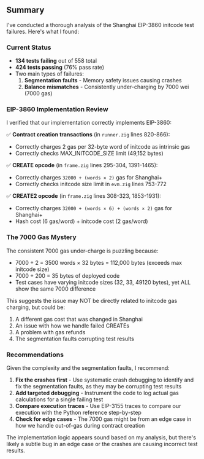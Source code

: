 ## Summary

I've conducted a thorough analysis of the Shanghai EIP-3860 initcode test failures. Here's what I found:

### Current Status
- **134 tests failing** out of 558 total
- **424 tests passing** (76% pass rate)
- Two main types of failures:
  1. **Segmentation faults** - Memory safety issues causing crashes
  2. **Balance mismatches** - Consistently under-charging by 7000 wei (7000 gas)

### EIP-3860 Implementation Review

I verified that our implementation correctly implements EIP-3860:

✅ **Contract creation transactions** (in `runner.zig` lines 820-866):
- Correctly charges 2 gas per 32-byte word of initcode as intrinsic gas
- Correctly checks MAX_INITCODE_SIZE limit (49,152 bytes)

✅ **CREATE opcode** (in `frame.zig` lines 295-304, 1391-1465):
- Correctly charges `32000 + (words × 2)` gas for Shanghai+
- Correctly checks initcode size limit in `evm.zig` lines 753-772

✅ **CREATE2 opcode** (in `frame.zig` lines 308-323, 1853-1931):
- Correctly charges `32000 + (words × 6) + (words × 2)` gas for Shanghai+  
- Hash cost (6 gas/word) + initcode cost (2 gas/word)

### The 7000 Gas Mystery

The consistent 7000 gas under-charge is puzzling because:
- 7000 ÷ 2 = 3500 words × 32 bytes = 112,000 bytes (exceeds max initcode size)
- 7000 ÷ 200 = 35 bytes of deployed code
- Test cases have varying initcode sizes (32, 33, 49120 bytes), yet ALL show the same 7000 difference

This suggests the issue may NOT be directly related to initcode gas charging, but could be:
1. A different gas cost that was changed in Shanghai
2. An issue with how we handle failed CREATEs
3. A problem with gas refunds
4. The segmentation faults corrupting test results

### Recommendations

Given the complexity and the segmentation faults, I recommend:

1. **Fix the crashes first** - Use systematic crash debugging to identify and fix the segmentation faults, as they may be corrupting test results
2. **Add targeted debugging** - Instrument the code to log actual gas calculations for a single failing test
3. **Compare execution traces** - Use EIP-3155 traces to compare our execution with the Python reference step-by-step
4. **Check for edge cases** - The 7000 gas might be from an edge case in how we handle out-of-gas during contract creation

The implementation logic appears sound based on my analysis, but there's likely a subtle bug in an edge case or the crashes are causing incorrect test results.